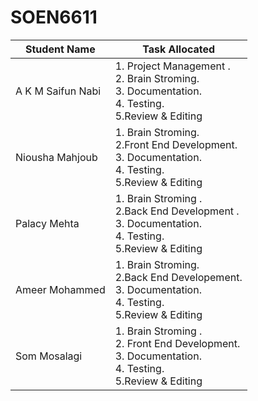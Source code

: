# SOEN6611

| Student Name  | Task Allocated |
| -------- | -------- |
| A K M Saifun Nabi   | 1. Project Management .<br>2. Brain Stroming.<br>3. Documentation.<br>4. Testing.<br>5.Review & Editing|
| Niousha Mahjoub   | 1.  Brain Stroming.<br>2.Front End Development.<br>3. Documentation.<br>4. Testing.<br>5.Review & Editing|
| Palacy Mehta   | 1. Brain Stroming .<br>2.Back End Development .<br>3. Documentation.<br>4. Testing.<br>5.Review & Editing|
|Ameer Mohammed | 1.  Brain Stroming.<br>2.Back End Developement.<br>3. Documentation.<br>4. Testing.<br>5.Review & Editing|
| Som Mosalagi | 1. Brain Stroming .<br>2. Front End Development.<br>3. Documentation.<br>4. Testing.<br>5.Review & Editing|

